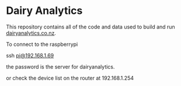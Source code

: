 # Dairy Analytics

This repository contains all of the code and data used to build and run
[dairyanalytics.co.nz](dairyanalytics.co.nz).

To connect to the raspberrypi

ssh pi@192.168.1.69

the password is the server for dairyanalytics.

or check the device list on the router at 192.168.1.254
